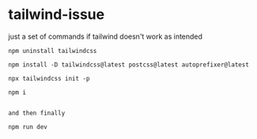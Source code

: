 # tailwind-issue
just a set of commands if tailwind doesn't work as intended

```
npm uninstall tailwindcss

npm install -D tailwindcss@latest postcss@latest autoprefixer@latest

npx tailwindcss init -p

npm i


and then finally 

npm run dev

```
